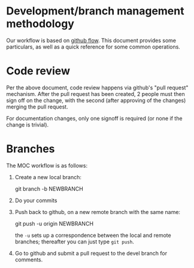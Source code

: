 # Development/branch management methodology

Our workflow is based on [github flow][gf]. This document provides some
particulars, as well as a quick reference for some common operations.

# Code review

Per the above document, code review happens via github's "pull
request" mechanism. After the pull request has been created, 2 people
must then sign off on the change, with the second (after approving
of the changes) merging the pull request.

For documentation changes, only one signoff is required (or none if
the change is trivial).

# Branches
The MOC workflow is as follows:

1. Create a new local branch:

	git branch -b NEWBRANCH

2. Do your commits
3. Push back to github, on a new remote branch with the same name:

	git push -u origin NEWBRANCH

   the `-u` sets up a correspondence between the local and remote
   branches; thereafter you can just type `git push`.

4. Go to github and submit a pull request to the devel branch for
   comments.

[gf]: http://scottchacon.com/2011/08/31/github-flow.html

